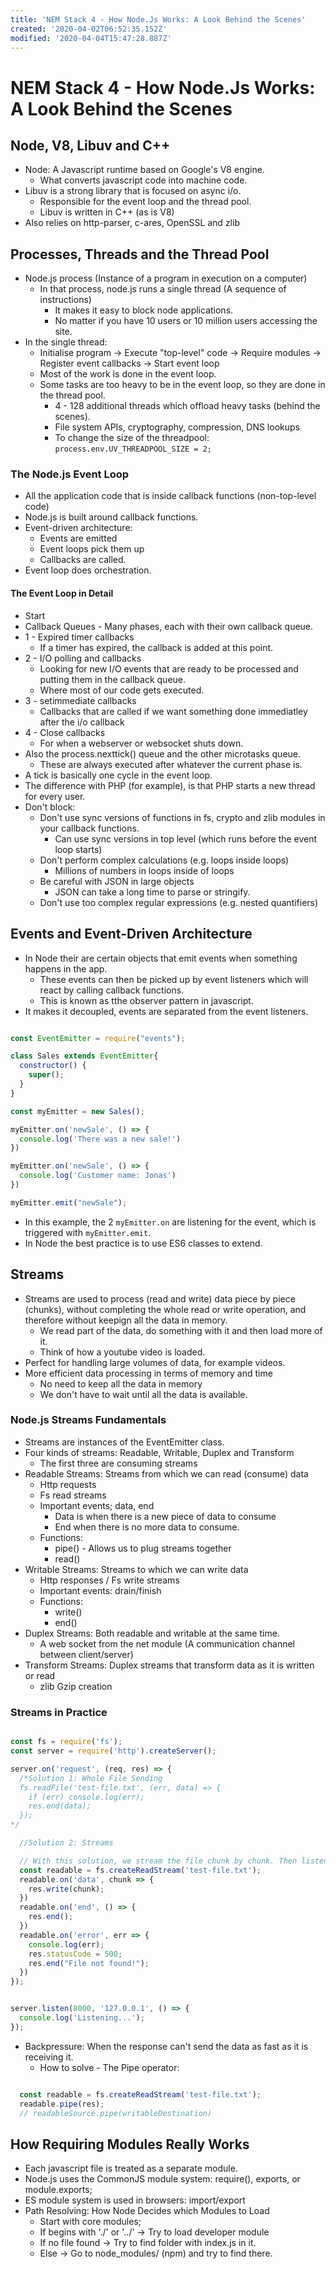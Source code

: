 ```yaml
---
title: 'NEM Stack 4 - How Node.Js Works: A Look Behind the Scenes'
created: '2020-04-02T06:52:35.152Z'
modified: '2020-04-04T15:47:28.887Z'
---
```


# NEM Stack 4 - How Node.Js Works: A Look Behind the Scenes

## Node, V8, Libuv and C++

* Node: A Javascript runtime based on Google's V8 engine.
  * What converts javascript code into machine code.
* Libuv is a strong library that is focused on async i/o.
  * Responsible for the event loop and the thread pool.
  * Libuv is written in C++ (as is V8)
* Also relies on http-parser, c-ares, OpenSSL and zlib

## Processes, Threads and the Thread Pool

* Node.js process (Instance of a program in execution on a computer)
  * In that process, node.js runs a single thread (A sequence of instructions)
    * It makes it easy to block node applications.
    * No matter if you have 10 users or 10 million users accessing the site.
* In the single thread:
  * Initialise program -> Execute "top-level" code -> Require modules -> Register event callbacks -> Start event loop
  * Most of the work is done in the event loop.
  * Some tasks are too heavy to be in the event loop, so they are done in the thread pool.
    * 4 - 128 additional threads which offload heavy tasks (behind the scenes).
    * File system APIs, cryptography, compression, DNS lookups
    * To change the size of the threadpool: `process.env.UV_THREADPOOL_SIZE = 2;`
  
### The Node.js Event Loop

* All the application code that is inside callback functions (non-top-level code)
* Node.js is built around callback functions.
* Event-driven architecture:
  * Events are emitted
  * Event loops pick them up
  * Callbacks are called.
* Event loop does orchestration.

#### The Event Loop in Detail

* Start
* Callback Queues - Many phases, each with their own callback queue.
* 1 - Expired timer callbacks
  * If a timer has expired, the callback is added at this point.
* 2 - I/O polling and callbacks
  * Looking for new I/O events that are ready to be processed and putting them in the callback queue.
  * Where most of our code gets executed.
* 3 - setimmediate callbacks
  * Callbacks that are called if we want something done immediatley after the i/o callback
* 4 - Close callbacks
  * For when a webserver or websocket shuts down.
* Also the process.nexttick() queue and the other microtasks queue.
  * These are always executed after whatever the current phase is.
* A tick is basically one cycle in the event loop.
* The difference with PHP (for example), is that PHP starts a new thread for every user.
* Don't block:
  * Don't use sync versions of functions in fs, crypto and zlib modules in your callback functions.
    * Can use sync versions in top level (which runs before the event loop starts)
  * Don't perform complex calculations (e.g. loops inside loops)
    * Millions of numbers in loops inside of loops
  * Be careful with JSON in large objects
    * JSON can take a long time to parse or stringify.
  * Don't use too complex regular expressions (e.g. nested quantifiers)

## Events and Event-Driven Architecture

* In Node their are certain objects that emit events when something happens in the app.
  * These events can then be picked up by event listeners which will react by calling callback functions.
  * This is known as tthe observer pattern in javascript.
* It makes it decoupled, events are separated from the event listeners.

```javascript

const EventEmitter = require("events");

class Sales extends EventEmitter{
  constructor() {
    super();
  }
}

const myEmitter = new Sales();

myEmitter.on('newSale', () => {
  console.log('There was a new sale!')
})

myEmitter.on('newSale', () => {
  console.log('Customer name: Jonas')
})

myEmitter.emit("newSale");

```
* In this example, the 2 `myEmitter.on` are listening for the event, which is triggered with `myEmitter.emit`.
* In Node the best practice is to use ES6 classes to extend.

## Streams

* Streams are used to process (read and write) data piece by piece (chunks), without completing the whole read or write operation, and therefore without keepign all the data in memory.
  * We read part of the data, do something with it and then load more of it.
  * Think of how a youtube video is loaded.
* Perfect for handling large volumes of data, for example videos.
* More efficient data processing in terms of memory and time
  * No need to keep all the data in memory
  * We don't have to wait until all the data is available.

### Node.js Streams Fundamentals

* Streams are instances of the EventEmitter class.
* Four kinds of streams: Readable, Writable, Duplex and Transform
  * The first three are consuming streams
* Readable Streams: Streams from which we can read (consume) data
  * Http requests
  * Fs read streams
  * Important events; data, end
    * Data is when there is a new piece of data to consume
    * End when there is no more data to consume.
  * Functions:
    * pipe() - Allows us to plug streams together
    * read()
* Writable Streams: Streams to which we can write data
  * Http responses / Fs write streams
  * Important events: drain/finish
  * Functions:
    * write()
    * end()
* Duplex Streams: Both readable and writable at the same time.
  * A web socket from the net module (A communication channel between client/server)
* Transform Streams: Duplex streams that transform data as it is written or read
  * zlib Gzip creation

### Streams in Practice

```node.js

const fs = require('fs');
const server = require('http').createServer();

server.on('request', (req, res) => {
  /*Solution 1: Whole File Sending
  fs.readFile('test-file.txt', (err, data) => {
    if (err) console.log(err);
    res.end(data);
  });
*/

  //Solution 2: Streams

  // With this solution, we stream the file chunk by chunk. Then listen for the 'end' event on the readable stream to send the writable stream.
  const readable = fs.createReadStream('test-file.txt');
  readable.on('data', chunk => {
    res.write(chunk);
  })
  readable.on('end', () => {
    res.end();
  })
  readable.on('error', err => {
    console.log(err);
    res.statusCode = 500;
    res.end("File not found!");
  })
});


server.listen(8000, '127.0.0.1', () => {
  console.log('Listening...');
});
```
* Backpressure: When the response can't send the data as fast as it is receiving it.
  * How to solve - The Pipe operator:

```node.js

  const readable = fs.createReadStream('test-file.txt');
  readable.pipe(res);
  // readableSource.pipe(writableDestination)

```

## How Requiring Modules Really Works

* Each javascript file is treated as a separate module.
* Node.js uses the CommonJS module system: require(), exports, or module.exports;
* ES module system is used in browsers: import/export
* Path Resolving: How Node Decides which Modules to Load
  * Start with core modules;
  * If begins with './' or '../' -> Try to load developer module
  * If no file found -> Try to find folder with index.js in it.
  * Else  -> Go to node_modules/ (npm) and try to find there.
